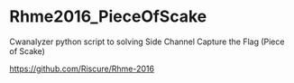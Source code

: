# Rhme2016_PieceOfScake
Cwanalyzer python script to solving Side Channel Capture the Flag (Piece of Scake)

https://github.com/Riscure/Rhme-2016
